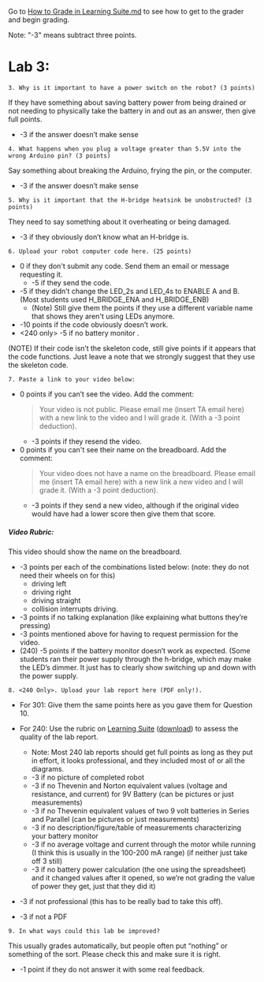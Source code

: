 Go to [How to Grade in Learning Suite.md](/resources/How-to-Grade-in-Learning-Suite.md) to see how to get to the grader and begin grading. 

Note: "-3" means subtract three points.

# Lab 3:

```3. Why is it important to have a power switch on the robot? (3 points)```

If they have something about saving battery power from being drained or not needing to physically take the battery in and out as an answer, then give full points.
- -3 if the answer doesn’t make sense

```4. What happens when you plug a voltage greater than 5.5V into the wrong Arduino pin? (3 points)```

Say something about breaking the Arduino, frying the pin, or the computer.
- -3 if the answer doesn’t make sense

```5. Why is it important that the H-bridge heatsink be unobstructed? (3 points)```

They need to say something about it overheating or being damaged.
- -3 if they obviously don’t know what an H-bridge is.

```6. Upload your robot computer code here. (25 points)```
- 0 if they don't submit any code. Send them an email or message requesting it.
  - -5 if they send the code. 
- -5 if they didn’t change the LED_2s and LED_4s to ENABLE A and B. (Most students used H_BRIDGE_ENA and H_BRIDGE_ENB)
  - (Note) Still give them the points if they use a different variable name that shows they aren't using LEDs anymore. 
- -10 points if the code obviously doesn’t work.
- <240 only> -5 if no battery monitor .

(NOTE) If their code isn’t the skeleton code, still give points if it appears that the code functions. 
Just leave a note that we strongly suggest that they use the skeleton code.

```7. Paste a link to your video below:```

- 0 points if you can’t see the video. Add the comment:
  > Your video is not public. Please email me (insert TA email here) with a new link to the video and I will grade it. (With a -3 point deduction).
  - -3 points if they resend the video.
- 0 points if you can't see their name on the breadboard. Add the comment:
  > Your video does not have a name on the breadboard. Please email me (insert TA email here) with a new link a new video and I will grade it. (With a -3 point deduction).
  - -3 points if they send a new video, although if the original video would have had a lower score then give them that score. 
##### Video Rubric:
This video should show the name on the breadboard.
- -3 points per each of the combinations listed below: (note: they do not need their wheels on for this)
  - driving left
  - driving right
  - driving straight
  - collision interrupts driving.
- -3 points if no talking explanation (like explaining what buttons they’re pressing)
- -3 points mentioned above for having to request permission for the video. 
- (240) -5 points if the battery monitor doesn’t work as expected. 
  (Some students ran their power supply through the h-bridge, which may make the LED’s dimmer. It just has to clearly show switching up and down with the power supply.

```8. <240 Only>. Upload your lab report here (PDF only!).```
- For 301: Give them the same points here as you gave them for Question 10.
- For 240: Use the rubric on [Learning Suite](https://learningsuite.byu.edu/.YoSI/cid-d8RgIfkKFPjI/student/pages/page/id-vIiK) ([download](https://learningsuite.byu.edu/plugins/Upload/fileDownload.php?fileId=f7dfd05e-fpKi-a1kw-5SBC-52ec5754a070)) to assess the quality of the lab report. 


  - Note: Most 240 lab reports should get full points as long as they put in effort, it looks professional, and they included most of or all the diagrams. 
  - -3 if no picture of completed robot
  - -3 if no Thevenin and Norton equivalent values (voltage and resistance, and current) for 9V Battery (can be pictures or just measurements)
  - -3 if no Thevenin equivalent values of two 9 volt batteries in Series and Parallel  (can be pictures or just measurements)
  - -3 if no description/figure/table of measurements characterizing your battery monitor
  - -3 if no average voltage and current through the motor while running (I think this is usually in the 100-200 mA range) (if neither just take off 3 still)
  - -3 if no battery power calculation (the one using the spreadsheet) and it changed values after it opened, so we’re not grading the value of power they get, just that they did it)
- -3 if not professional (this has to be really bad to take this off).
- -3 if not a PDF

```9. In what ways could this lab be improved?```

This usually grades automatically, but people often put “nothing” or something of the sort. Please check this and make sure it is right.  
- -1 point if they do not answer it with some real feedback.
